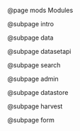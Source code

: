 @page mods Modules

@subpage intro

@subpage data

@subpage datasetapi

@subpage search

@subpage admin

@subpage datastore

@subpage harvest

@subpage form
